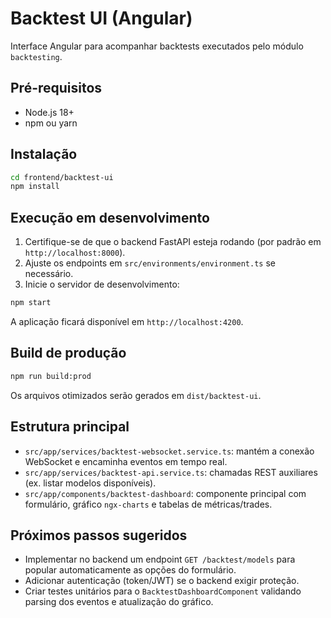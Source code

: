 # Backtest UI (Angular)

Interface Angular para acompanhar backtests executados pelo módulo `backtesting`.

## Pré-requisitos

- Node.js 18+
- npm ou yarn

## Instalação

```bash
cd frontend/backtest-ui
npm install
```

## Execução em desenvolvimento

1. Certifique-se de que o backend FastAPI esteja rodando (por padrão em `http://localhost:8000`).
2. Ajuste os endpoints em `src/environments/environment.ts` se necessário.
3. Inicie o servidor de desenvolvimento:

```bash
npm start
```

A aplicação ficará disponível em `http://localhost:4200`.

## Build de produção

```bash
npm run build:prod
```

Os arquivos otimizados serão gerados em `dist/backtest-ui`.

## Estrutura principal

- `src/app/services/backtest-websocket.service.ts`: mantém a conexão WebSocket e encaminha eventos em tempo real.
- `src/app/services/backtest-api.service.ts`: chamadas REST auxiliares (ex. listar modelos disponíveis).
- `src/app/components/backtest-dashboard`: componente principal com formulário, gráfico `ngx-charts` e tabelas de métricas/trades.

## Próximos passos sugeridos

- Implementar no backend um endpoint `GET /backtest/models` para popular automaticamente as opções do formulário.
- Adicionar autenticação (token/JWT) se o backend exigir proteção.
- Criar testes unitários para o `BacktestDashboardComponent` validando parsing dos eventos e atualização do gráfico.
